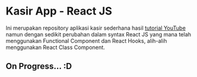 # Kasir App - React JS
Ini merupakan repository aplikasi kasir sederhana hasil [tutorial YouTube](https://www.youtube.com/playlist?list=PLIan8aHxsPj1ugN7lJ6zdibcetnzpaeVm) namun dengan sedikit perubahan dalam syntax React JS yang mana telah menggunakan Functional Component dan React Hooks, alih-alih menggunakan React Class Component.
## On Progress... :D